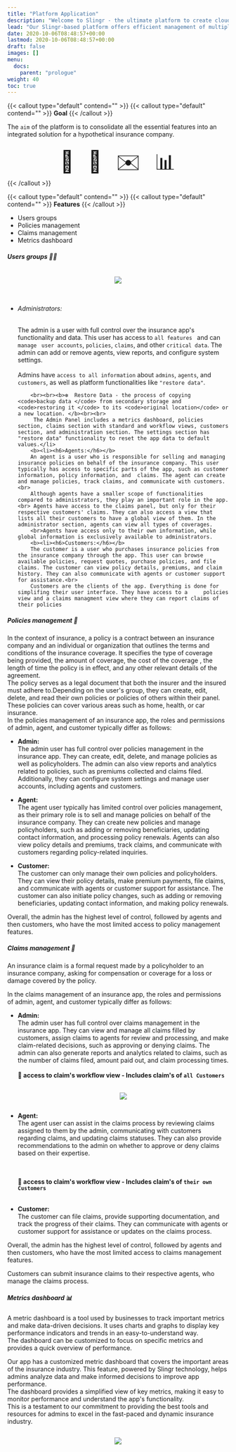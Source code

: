 ```yaml
---
title: "Platform Application"
description: "Welcome to Slingr - the ultimate platform to create cloud apps that integrate with other SaaS solutions seamlessly! If you're wondering what Slingr is, then look no further. "
lead: "Our Slingr-based platform offers efficient management of multiple funcionalities"
date: 2020-10-06T08:48:57+00:00
lastmod: 2020-10-06T08:48:57+00:00
draft: false
images: []
menu:
  docs:
    parent: "prologue"
weight: 40
toc: true
---
```



<style>
.centerimage {
  padding-top: 1em;
  display: flex;
  justify-content: center;
  padding-bottom: 2em;

}
</style>

<style>
  .emoji-grid {
    display: flex;
    flex-wrap: wrap;
    justify-content: center;
    align-items: center;
  }

<style>
  .emoji-grid {
    display: flex;
    flex-wrap: wrap;
    justify-content: center;
    align-items: center;
  }
  
  .emoji-grid span {
    font-size: 3rem;
    line-height: 3rem;
    padding: 1rem; /* increased padding to space emojis apart */
    display: flex;
    justify-content: center;
    align-items: center;
  }
</style>


{{< callout type="default" contend="" >}}
{{< callout type="default" contend="" >}}
<b>Goal</b>
{{< /callout >}}


The <code>aim</code> of the platform is to consolidate all the essential features into an integrated solution for a hypothetical insurance company.
<br>

<div class="emoji-grid">
  <span>📃</span>
  <span>📢</span>
  <span>✉️</span>
  <span>📊</span>
</div>
{{< /callout >}}

{{< callout type="default" contend="" >}}
{{< callout type="default" contend="" >}}
<b>Features</b>
{{< /callout >}}
<ul class="list-group">
<li class="list-group-item" >Users groups</li>

<li class="list-group-item" >Policies management</li>
<li class="list-group-item" >Claims management</li>
<li class="list-group-item" >Metrics dashboard</li>
</ul>
<div class="summary2">
    <b><h5>Users groups 👱🏼</h5></b>
    <div  class="centerimage">
    <img width="auto" height="auto" src="/images/vendor/1.png">
    </div>
    <ul>
        <b><li><h6> Administrators:</h6></b>
        The admin is a user with full control over the insurance app's functionality and data. This user has access to <code>all features </code> and can <code> manage </code> <code>user accounts</code>, <code>policies</code>, <code>claims</code>, and other <code>critical data</code>. The admin can add or remove agents, view reports, and configure system settings.<br><br>
        Admins have <code>access to all information</code> about <code>admins</code>, <code>agents</code>, and <code>customers</code>, as well as platform functionalities like <code>"restore data"</code>.

        <br><br><b>❇️  Restore Data - the process of copying <code>backup data </code> from secondary storage and <code>restoring it </code> to its <code>original location</code> or a new location. </b><br><br>
         The Admin Panel includes a metrics dashboard, policies section, claims section with standard and workflow views, customers section, and administration section. The settings section has "restore data" functionality to reset the app data to default values.</li>
        <b><li><h6>Agents:</h6></b>
        An agent is a user who is responsible for selling and managing insurance policies on behalf of the insurance company. This user typically has access to specific parts of the app, such as customer information, policy information, and  claims. The agent can create and manage policies, track claims, and communicate with customers.<br>
        Although agents have a smaller scope of functionalities compared to administrators, they play an important role in the app.<br> Agents have access to the claims panel, but only for their respective customers' claims. They can also access a view that lists all their customers to have a global view of them. In the administrator section, agents can view all types of coverages.
        <br>Agents have access only to their own information, while global information is exclusively available to administrators.
        <b><li><h6>Customers:</h6></b>
        The customer is a user who purchases insurance policies from the insurance company through the app. This user can browse available policies, request quotes, purchase policies, and file claims. The customer can view policy details, premiums, and claim history. They can also communicate with agents or customer support for assistance.<br>
        Customers are the clients of the app. Everything is done for simplifing their user interface. They have access to a 	policies view and a claims managment view where they can report claims of their policies

</div>
<div class="summary2">
    <b><h5>Policies management 📃</h5></b>
In the context of insurance, a policy is a contract between an insurance company and an individual or organization that outlines the terms and conditions of the insurance coverage. It specifies the type of coverage being provided, the amount of coverage, the cost of the coverage , the length of time the policy is in effect, and any other relevant details of the agreement. <br> The policy serves as a legal document that both the insurer and the insured must adhere to.Depending on the user's group, they can create, edit, delete, and read their own policies or policies of others within their panel. These policies can cover various areas such as home, health, or car insurance.
<br>
In the policies management of an insurance app, the roles and permissions of admin, agent, and customer typically differ as follows:
<ul>
<b><li>Admin: </li></b>The admin user has full control over policies management in the insurance app. They can create, edit, delete, and manage policies as well as policyholders. The admin can also view reports and analytics related to policies, such as premiums collected and claims filed. Additionally, they can configure system settings and manage user accounts, including agents and customers.

<b><li>Agent:</li></b> The agent user typically has limited control over policies management, as their primary role is to sell and manage policies on behalf of the insurance company. They can create new policies and manage policyholders, such as adding or removing beneficiaries, updating contact information, and processing policy renewals. Agents can also view policy details and premiums, track claims, and communicate with customers regarding policy-related inquiries.

<b><li>Customer:</li></b> The customer can only manage their own policies and policyholders. They can view their policy details, make premium payments, file claims, and communicate with agents or customer support for assistance. The customer can also initiate policy changes, such as adding or removing beneficiaries, updating contact information, and making policy renewals.
</ul>
Overall, the admin has the highest level of control, followed by agents and then customers, who have the most limited access to policy management features.


</div>

<div class="summary2">
    <b><h5>Claims management 📢</h5></b>
An insurance claim is a formal request made by a policyholder to an insurance company, asking for compensation or coverage for a loss or damage covered by the policy.<br>

In the claims management of an insurance app, the roles and permissions of admin, agent, and customer typically differ as follows:<br>
<ul>
<b><li> Admin: </li></b>The admin user has full control over claims management in the insurance app. They can view and manage all claims filled by customers, assign claims to agents for review and processing, and make claim-related decisions, such as approving or denying claims. The admin can also generate reports and analytics related to claims, such as the number of claims filed, amount paid out, and claim processing times. <br><br><b>
📌 access to claim's workflow view - Includes claim's of <code>all Customers</code></b><br><br>

<div  class="centerimage">
<img width="auto" height="auto" src="/images/vendor/workflow.gif">
</div>
<b><li>Agent:</li></b> The agent user can assist in the claims process by reviewing claims assigned to them by the admin, communicating with customers regarding claims, and updating claims statuses. They can also provide recommendations to the admin on whether to approve or deny claims based on their expertise.

<br><br><b>📌 access to claim's workflow view - Includes claim's of <code>their own Customers</code></b><br><br>

<b><li>Customer:</li></b> The customer can file claims, provide supporting documentation, and track the progress of their claims. They can communicate with agents or customer support for assistance or updates on the claims process.
</ul>
Overall, the admin has the highest level of control, followed by agents and then customers, who have the most limited access to claims management features.

Customers can submit insurance claims to their respective agents, who manage the claims process.


</div>



<div class="summary2">
    <b><h5>Metrics dashboard 📊</h5></b>

A metric dashboard is a tool used by businesses to track important metrics and make data-driven decisions. It uses charts and graphs to display key performance indicators and trends in an easy-to-understand way.<br> The dashboard can be customized to focus on specific metrics and provides a quick overview of performance.<br>

Our app has a customized metric dashboard that covers the important areas of the insurance industry. This feature, powered by Slingr technology, helps admins analyze data and make informed decisions to improve app performance. <br> The dashboard provides a simplified view of key metrics, making it easy to monitor performance and understand the app's functionality. <br>This is a testament to our commitment to providing the best tools and resources for admins to excel in the fast-paced and dynamic insurance industry.
<div  class="centerimage">
<img width="auto" height="auto" src="/images/vendor/metrics.png">
</div>
</div>
